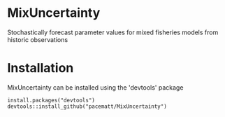 # MixUncertainty
Stochastically forecast parameter values for mixed fisheries models from historic observations

# Installation
MixUncertainty can be installed using the 'devtools' package

```{r}
install.packages("devtools")
devtools::install_github("pacematt/MixUncertainty")
```
